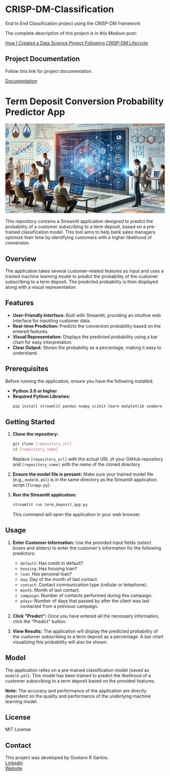 # CRISP-DM-Classification
End to End Classification project using the CRISP-DM framework

The complete description of this project is in this Medium post: 

[How I Created a Data Science Project Following CRISP-DM Lifecycle](https://towardsdatascience.com/how-i-created-a-data-science-project-following-a-crisp-dm-lifecycle-8c0f5f89bba1?sk=f52e756c664f40ad267fd54b114ab901)


## Project Documentation
Follow this link for project documentation.

[Documentation](https://gurezende.github.io/CRISP-DM-Classification/)


# Term Deposit Conversion Probability Predictor App

![](images/CoverPicture-edit.png)

This repository contains a Streamlit application designed to predict the probability of a customer subscribing to a term deposit, based on a pre-trained classification model. This tool aims to help bank sales managers optimize their time by identifying customers with a higher likelihood of conversion.

## Overview

The application takes several customer-related features as input and uses a trained machine learning model to predict the probability of the customer subscribing to a term deposit. The predicted probability is then displayed along with a visual representation.

## Features

* **User-Friendly Interface:** Built with Streamlit, providing an intuitive web interface for inputting customer data.
* **Real-time Prediction:** Predicts the conversion probability based on the entered features.
* **Visual Representation:** Displays the predicted probability using a bar chart for easy interpretation.
* **Clear Output:** Shows the probability as a percentage, making it easy to understand.

## Prerequisites

Before running the application, ensure you have the following installed:

* **Python 3.6 or higher**
* **Required Python Libraries:**
    ```bash
    pip install streamlit pandas numpy scikit-learn matplotlib seaborn
    ```

## Getting Started

1.  **Clone the repository:**
    ```bash
    git clone [repository_url]
    cd [repository_name]
    ```
    Replace `[repository_url]` with the actual URL of your GitHub repository and `[repository_name]` with the name of the cloned directory.

2.  **Ensure the model file is present:**
    Make sure your trained model file (e.g., `model6.pkl`) is in the same directory as the Streamlit application script (`finapp.py`).

3.  **Run the Streamlit application:**
    ```bash
    streamlit run term_deposit_app.py
    ```
    This command will open the application in your web browser.

## Usage

1.  **Enter Customer Information:** Use the provided input fields (select boxes and sliders) to enter the customer's information for the following predictors:
    * `default`: Has credit in default?
    * `housing`: Has housing loan?
    * `loan`: Has personal loan?
    * `day`: Day of the month of last contact.
    * `contact`: Contact communication type (cellular or telephone).
    * `month`: Month of last contact.
    * `campaign`: Number of contacts performed during this campaign.
    * `pdays`: Number of days that passed by after the client was last contacted from a previous campaign.

2.  **Click "Predict":** Once you have entered all the necessary information, click the "Predict" button.

3.  **View Results:** The application will display the predicted probability of the customer subscribing to a term deposit as a percentage. A bar chart visualizing this probability will also be shown.

## Model

The application relies on a pre-trained classification model (saved as `model6.pkl`). This model has been trained to predict the likelihood of a customer subscribing to a term deposit based on the provided features.

**Note:** The accuracy and performance of the application are directly dependent on the quality and performance of the underlying machine learning model.

## License

MIT License

## Contact

This project was developed by Gustavo R Santos.<br>
[Linkedin](https://www.linkedin.com/in/gurezende/)<br>
[Website](https://gustavorsantos.me)